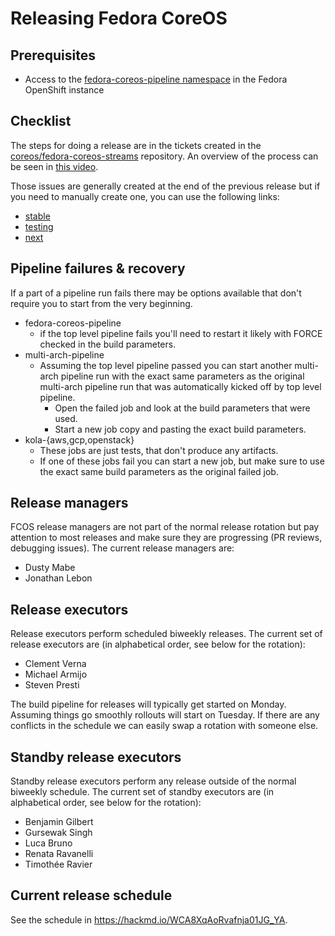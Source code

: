 # Releasing Fedora CoreOS

## Prerequisites

- Access to the [fedora-coreos-pipeline namespace](https://jenkins-fedora-coreos-pipeline.apps.ocp.fedoraproject.org/) in the Fedora OpenShift instance

## Checklist

The steps for doing a release are in the tickets created in the
[coreos/fedora-coreos-streams](https://github.com/coreos/fedora-coreos-streams/)
repository. An overview of the process can be seen in
[this video](https://dustymabe.fedorapeople.org/videos/2021-10-04_FCOS-Release-Process.mp4).

Those issues are generally created at the end of the previous release but if
you need to manually create one, you can use the following links:
- [stable](https://github.com/coreos/fedora-coreos-streams/issues/new?labels=kind/release,jira&title=stable:%20new%20release%20on%20YYYY-MM-DD&template=stable.md)
- [testing](https://github.com/coreos/fedora-coreos-streams/issues/new?labels=kind/release,jira&title=testing:%20new%20release%20on%20YYYY-MM-DD&template=testing.md)
- [next](https://github.com/coreos/fedora-coreos-streams/issues/new?labels=kind/release,jira&title=next:%20new%20release%20on%20YYYY-MM-DD&template=next.md)

## Pipeline failures & recovery

If a part of a pipeline run fails there may be options available that don't
require you to start from the very beginning.

- fedora-coreos-pipeline
    - if the top level pipeline fails you'll need to restart it likely
      with FORCE checked in the build parameters.
- multi-arch-pipeline
    - Assuming the top level pipeline passed you can start another multi-arch
      pipeline run with the exact same parameters as the original multi-arch
      pipeline run that was automatically kicked off by top level pipeline.
        - Open the failed job and look at the build parameters that were used.
        - Start a new job copy and pasting the exact build parameters.
- kola-{aws,gcp,openstack}
    - These jobs are just tests, that don't produce any artifacts.
    - If one of these jobs fail you can start a new job, but make
      sure to use the exact same build parameters as the original failed job.

## Release managers

FCOS release managers are not part of the normal release rotation but pay
attention to most releases and make sure they are progressing (PR reviews,
debugging issues). The current release managers are:

- Dusty Mabe
- Jonathan Lebon

## Release executors

Release executors perform scheduled biweekly releases. The current set of
release executors are (in alphabetical order, see below for the rotation):

- Clement Verna
- Michael Armijo
- Steven Presti

The build pipeline for releases will typically get started on Monday. Assuming
things go smoothly rollouts will start on Tuesday. If there are any conflicts
in the schedule we can easily swap a rotation with someone else.

## Standby release executors

Standby release executors perform any release outside of the normal biweekly
schedule. The current set of standby executors are (in alphabetical order,
see below for the rotation):

- Benjamin Gilbert
- Gursewak Singh
- Luca Bruno
- Renata Ravanelli
- Timothée Ravier

## Current release schedule

See the schedule in <https://hackmd.io/WCA8XqAoRvafnja01JG_YA>.
